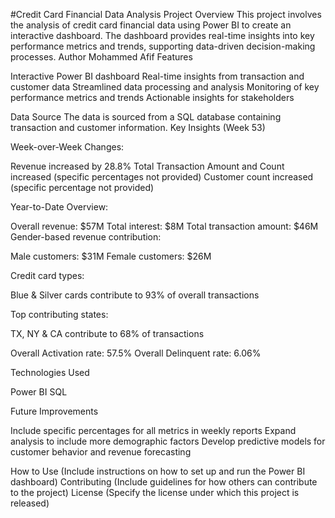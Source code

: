 #Credit Card Financial Data Analysis
Project Overview
This project involves the analysis of credit card financial data using Power BI to create an interactive dashboard. The dashboard provides real-time insights into key performance metrics and trends, supporting data-driven decision-making processes.
Author
Mohammed Afif
Features

Interactive Power BI dashboard
Real-time insights from transaction and customer data
Streamlined data processing and analysis
Monitoring of key performance metrics and trends
Actionable insights for stakeholders

Data Source
The data is sourced from a SQL database containing transaction and customer information.
Key Insights (Week 53)

Week-over-Week Changes:

Revenue increased by 28.8%
Total Transaction Amount and Count increased (specific percentages not provided)
Customer count increased (specific percentage not provided)


Year-to-Date Overview:

Overall revenue: $57M
Total interest: $8M
Total transaction amount: $46M
Gender-based revenue contribution:

Male customers: $31M
Female customers: $26M


Credit card types:

Blue & Silver cards contribute to 93% of overall transactions


Top contributing states:

TX, NY & CA contribute to 68% of transactions


Overall Activation rate: 57.5%
Overall Delinquent rate: 6.06%



Technologies Used

Power BI
SQL

Future Improvements

Include specific percentages for all metrics in weekly reports
Expand analysis to include more demographic factors
Develop predictive models for customer behavior and revenue forecasting

How to Use
(Include instructions on how to set up and run the Power BI dashboard)
Contributing
(Include guidelines for how others can contribute to the project)
License
(Specify the license under which this project is released)
